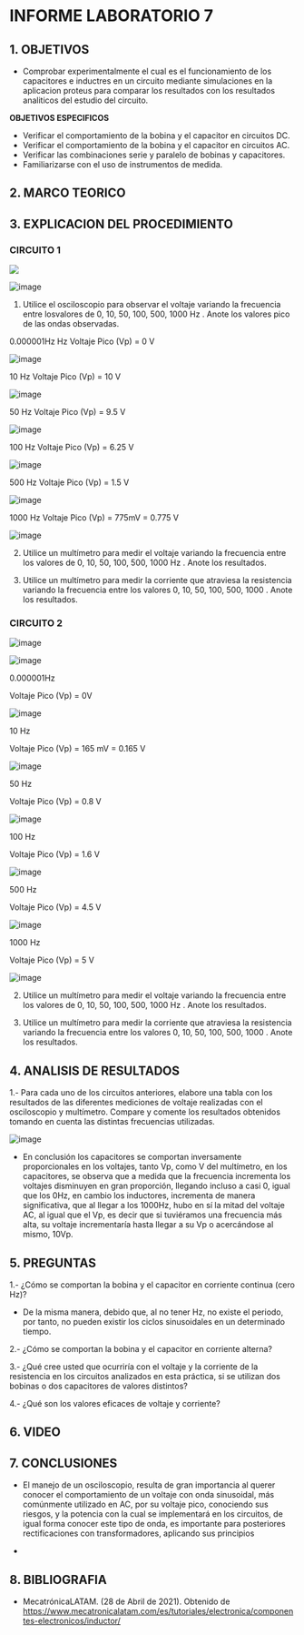# INFORME LABORATORIO 7

## 1. OBJETIVOS

- Comprobar experimentalmente el cual es el funcionamiento de los capacitores e inductres en un circuito  mediante simulaciones en la aplicacion proteus para comparar los resultados con los resultados analiticos del estudio del circuito.

**OBJETIVOS ESPECIFICOS**

- Verificar el comportamiento de la bobina y el capacitor en circuitos DC.
- Verificar el comportamiento de la bobina y el capacitor en circuitos AC.
- Verificar las combinaciones serie y paralelo de bobinas y capacitores.
- Familiarizarse con el uso de instrumentos de medida.

## 2. MARCO TEORICO

## 3. EXPLICACION DEL PROCEDIMIENTO

### CIRCUITO 1

![](https://github.com/melaniegutierrez/CAP-LAB-7/blob/main/l1.png)

![image](https://user-images.githubusercontent.com/117778782/217723525-b450afe0-c34c-4b1a-b292-e008131bfc78.png)

1. Utilice el osciloscopio para observar el voltaje  variando la frecuencia entre losvalores de 0, 10, 50, 100, 500, 1000 Hz . Anote los valores pico de las ondas observadas.

 0.000001Hz Hz
Voltaje Pico (Vp) = 0 V

![image](https://github.com/melaniegutierrez/CAP-LAB-7/blob/main/e1.png)

10 Hz
Voltaje Pico (Vp) = 10 V

![image](https://github.com/melaniegutierrez/CAP-LAB-7/blob/main/e2.png)

50 Hz
Voltaje Pico (Vp) = 9.5 V

![image](https://github.com/melaniegutierrez/CAP-LAB-7/blob/main/e3.png)

100 Hz
Voltaje Pico (Vp) = 6.25 V

![image](https://github.com/melaniegutierrez/CAP-LAB-7/blob/main/e4.png)

500 Hz
Voltaje Pico (Vp) = 1.5 V

![image](https://github.com/melaniegutierrez/CAP-LAB-7/blob/main/e5.png)

1000 Hz
Voltaje Pico (Vp) = 775mV = 0.775 V

![image](https://user-images.githubusercontent.com/117778782/217725060-9eb7dc10-4571-4b2f-a1d4-80e6e40eaaa4.png)

2. Utilice un multímetro para medir el voltaje  variando la frecuencia entre los valores de 0, 10, 50, 100, 500, 1000 Hz . Anote los resultados.

3. Utilice un multímetro para medir la corriente que atraviesa la resistencia variando la frecuencia entre los valores 0, 10, 50, 100, 500, 1000 . Anote los resultados.

### CIRCUITO 2

![image](https://user-images.githubusercontent.com/117778782/217730503-848fd81d-0ddc-4bfc-a2c5-7686d88c7e75.png)

![image](https://user-images.githubusercontent.com/117778782/217730611-fa85f160-0438-48cc-b6b2-5917a2a19247.png)

0.000001Hz

Voltaje Pico (Vp) = 0V

![image](https://user-images.githubusercontent.com/117778782/217730698-bab9362a-682b-4154-b0ef-b5e0f0590801.png)

10 Hz

Voltaje Pico (Vp) = 165 mV = 0.165 V

![image](https://user-images.githubusercontent.com/117778782/217730758-c094d207-4aae-4bd9-a143-d88d751fef9f.png)

50 Hz

Voltaje Pico (Vp) = 0.8 V

![image](https://user-images.githubusercontent.com/117778782/217730826-19658b24-e913-4b5d-b6fd-2d6e944b727e.png)

100 Hz

Voltaje Pico (Vp) = 1.6 V

![image](https://user-images.githubusercontent.com/117778782/217730886-209b2fe1-0a25-4062-80cd-ef9f18392c4e.png)

500 Hz

Voltaje Pico (Vp) = 4.5 V

![image](https://user-images.githubusercontent.com/117778782/217731043-9c1d7edc-8bf3-4f43-9f2b-4e2bcd3ebf2c.png)

1000 Hz

Voltaje Pico (Vp) = 5 V 

![image](https://user-images.githubusercontent.com/117778782/217731107-bca98a19-ff98-4018-8dfb-7bb1b1a5dda4.png)

2. Utilice un multímetro para medir el voltaje  variando la frecuencia entre los valores de 0, 10, 50, 100, 500, 1000 Hz . Anote los resultados.

3. Utilice un multímetro para medir la corriente que atraviesa la resistencia variando la frecuencia entre los valores 0, 10, 50, 100, 500, 1000 . Anote los resultados.

## 4. ANALISIS DE RESULTADOS 

1.- Para cada uno de los circuitos anteriores, elabore una tabla con los resultados de las diferentes mediciones de voltaje realizadas con el osciloscopio y multímetro. Compare y comente los resultados obtenidos tomando en cuenta las distintas frecuencias utilizadas.

![image](https://user-images.githubusercontent.com/117778782/217731858-35f99701-1961-45e1-b5da-24450912d648.png)

- En conclusión los capacitores se comportan inversamente proporcionales en los voltajes, tanto Vp, como V del multímetro, en los capacitores, se observa que a medida que la frecuencia incrementa los voltajes disminuyen en gran proporción, llegando incluso a casi 0, igual que los 0Hz, en cambio los inductores, incrementa de manera significativa, que al llegar a los 1000Hz, hubo en sí la mitad del voltaje AC, al igual que el Vp, es decir que si tuviéramos una frecuencia más alta, su voltaje incrementaría hasta llegar a su Vp o acercándose al mismo, 10Vp. 

## 5. PREGUNTAS

1.- ¿Cómo se comportan la bobina y el capacitor en corriente continua (cero Hz)?

-  De la misma manera, debido que, al no tener Hz, no existe el periodo, por tanto, no pueden existir los ciclos sinusoidales en un determinado tiempo.

2.- ¿Cómo se comportan la bobina y el capacitor en corriente alterna?

3.- ¿Qué cree usted que ocurriría con el voltaje  y la corriente de la resistencia en los circuitos analizados en esta práctica, si se utilizan dos bobinas o dos capacitores de valores distintos?

4.- ¿Qué son los valores eficaces de voltaje y corriente?

## 6. VIDEO

## 7. CONCLUSIONES

- El manejo de un osciloscopio, resulta de gran importancia al querer conocer el comportamiento de un voltaje con onda sinusoidal, más comúnmente utilizado en AC, por su voltaje pico, conociendo sus riesgos, y la potencia con la cual se implementará en los circuitos, de igual forma conocer este tipo de onda, es importante para posteriores rectificaciones con transformadores, aplicando sus principios

- 

## 8. BIBLIOGRAFIA

- MecatrónicaLATAM. (28 de Abril de 2021). Obtenido de https://www.mecatronicalatam.com/es/tutoriales/electronica/componentes-electronicos/inductor/
